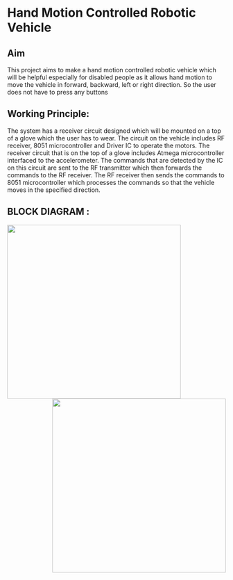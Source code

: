 # Hand Motion Controlled Robotic Vehicle

## Aim 
This project aims to make a hand motion controlled robotic vehicle which will be helpful especially for disabled people as it allows hand motion to move the vehicle in forward, backward, left or right direction. So the user does not have to press any buttons

## Working Principle:
The system has a receiver circuit designed which will be mounted on a top of a glove which the user has to wear. The circuit on the vehicle includes RF receiver, 8051 microcontroller and Driver IC to operate the motors.
The receiver circuit that is on the top of a glove includes Atmega microcontroller interfaced to the accelerometer. The commands that are detected by the IC on this circuit are sent to the RF transmitter which then forwards the commands to the RF receiver. The RF receiver then sends the commands to 8051 microcontroller which processes the commands so that the vehicle moves in the specified direction.

## BLOCK DIAGRAM :
<img align="left" width="400" height="400" src=https://user-images.githubusercontent.com/85859889/121847569-6735a980-cd06-11eb-99a6-0e908e4001fe.png>
<img align="right" width="400" height="400" src=https://user-images.githubusercontent.com/85859889/121847593-6f8de480-cd06-11eb-8cd0-3f7fdd5b444a.png>


 
 

